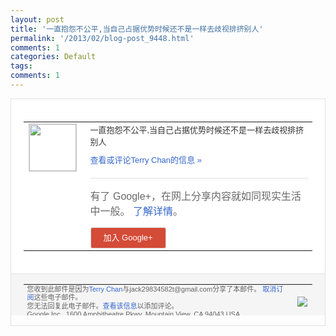 ```yaml
---
layout: post
title: '一直抱怨不公平,当自己占据优势时候还不是一样去歧视排挤别人'
permalink: '/2013/02/blog-post_9448.html'
comments: 1
categories: Default
tags: 
comments: 1
---
```

<!-- X-Notifications: 1:f4fd1afeb0000000 -->

<div style="border:solid 1px #dfdfdf;color:#686868;font:13px Arial"><div style="background-color:#fff;padding:20px;"><table cellpadding="0" cellspacing="0"><tr><td style="padding-right:15px;vertical-align:top"><a href="https://plus.google.com/_/notifications/emlink?emr=14900066512970582018&amp;emid=CPjQxef207UCFUUWcgod8ncAAA&amp;path=%2F108643996575278738906&amp;dt=1361880122749&amp;uob=8"><img height="75" src="https://lh3.googleusercontent.com/-KKRGTyJ5Bl0/AAAAAAAAAAI/AAAAAAAAtnY/R4QEWIp3Ur0/s75-c-k-a/photo.jpg" style="border:solid 1px #cccccc;" width="75"/></a></td><td style="width:578px;color:#333;font:13px Arial;vertical-align:top"><div style="padding-bottom:10px">一直抱怨不公平,当自己占据优势时候还不是<wbr/>一样去歧视排挤别人</div><a href="https://plus.google.com/_/notifications/emlink?emr=14900066512970582018&amp;emid=CPjQxef207UCFUUWcgod8ncAAA&amp;path=%2F108643996575278738906%2Fposts%2FfuAWmF8UoGN%3Fgpinv%3DAMIXal82iu96Kf1GpUb3vxlCB90V2kScPXDxy7C5EWRQRzd98l2fATwhMfjjFloAcyfIda4163Jbjfh1DAXYfT0_DnnHM_eLw6kPFM9Uhc8xwoMvlxddP4A&amp;dt=1361880122749&amp;uob=8" style="color:#3366CC;text-decoration:none">查看或评论Terry Chan的信息 »</a><div style="margin-top:20px;border-top:solid 1px #dfdfdf"><div style="padding:15px 0;color:#686868;font:16px Arial">有了 Google+，在网上分享内容就如同现实生活中一般。 <a href="http://www.google.com/+/learnmore/" style="color:#3366CC;text-decoration:none">了解详情</a>。</div><a href="https://plus.google.com/_/notifications/emlink?emr=14900066512970582018&amp;emid=CPjQxef207UCFUUWcgod8ncAAA&amp;path=%2F%3Fgpinv%3DAMIXal82iu96Kf1GpUb3vxlCB90V2kScPXDxy7C5EWRQRzd98l2fATwhMfjjFloAcyfIda4163Jbjfh1DAXYfT0_DnnHM_eLw6kPFM9Uhc8xwoMvlxddP4A&amp;dt=1361880122749&amp;uob=8" style="padding:1px 20px;min-width:54px;display:inline-block; background-color:#d44b38;text-align:center; font:13px Arial; border-radius:3px;color:#fff;border:solid 1px #dfdfdf; white-space:nowrap;text-decoration:none;height:30px;line-height:30px">加入 Google+</a></div></td></tr></table></div><div style="border-top:solid 1px #dfdfdf;padding:0 20px; background-color:#f5f5f5"><table cellpadding="0" cellspacing="0" style="height:50px"><tbody><tr><td style="vertical-align:middle;width:100%; color:#636363;font:11px Arial; line-height:120%">您收到此邮件是因为<a href="https://plus.google.com/_/notifications/emlink?emr=14900066512970582018&amp;emid=CPjQxef207UCFUUWcgod8ncAAA&amp;path=%2F108643996575278738906%3Fgpinv%3DAMIXal82iu96Kf1GpUb3vxlCB90V2kScPXDxy7C5EWRQRzd98l2fATwhMfjjFloAcyfIda4163Jbjfh1DAXYfT0_DnnHM_eLw6kPFM9Uhc8xwoMvlxddP4A&amp;dt=1361880122749&amp;uob=8" style="color:#3366CC;text-decoration:none">Terry Chan</a>与jack29834582t@gmail.com分享了本邮件。 <a href="https://plus.google.com/_/notifications/emlink?emr=14900066512970582018&amp;emid=CPjQxef207UCFUUWcgod8ncAAA&amp;path=%2F_%2Fnonplus%2Femailsettings%3Fgpinv%3DAMIXal82iu96Kf1GpUb3vxlCB90V2kScPXDxy7C5EWRQRzd98l2fATwhMfjjFloAcyfIda4163Jbjfh1DAXYfT0_DnnHM_eLw6kPFM9Uhc8xwoMvlxddP4A%26est%3DADH5u8Vfgwt9FC8ZkIxcj-4dUwqG2aR8UBz4ekGSkg7G7abjm9qfbM6YXWconhsbj5mbdoiK0vJ5S0PhDfChIWjPnU6lSrFw3UF2peRMh2De-OG2C7myA2i7rylBypyfc8Z53sJtZjyVE3uGuH-JCZPiJo_pmkk0-g&amp;dt=1361880122749&amp;uob=8" style="color:#3366CC;text-decoration:none">取消订阅</a>这些电子邮件。<br/>您无法回复此电子邮件。<a href="https://plus.google.com/_/notifications/emlink?emr=14900066512970582018&amp;emid=CPjQxef207UCFUUWcgod8ncAAA&amp;path=%2F108643996575278738906%2Fposts%2FfuAWmF8UoGN%3Fgpinv%3DAMIXal82iu96Kf1GpUb3vxlCB90V2kScPXDxy7C5EWRQRzd98l2fATwhMfjjFloAcyfIda4163Jbjfh1DAXYfT0_DnnHM_eLw6kPFM9Uhc8xwoMvlxddP4A&amp;dt=1361880122749&amp;uob=8" style="color:#3366CC;text-decoration:none">查看该信息</a>以添加评论。<br/>Google Inc., 1600 Amphitheatre Pkwy, Mountain View, CA 94043 USA<br/></td><td><img src="https://ssl.gstatic.com/s2/oz/images/notifications/logo/google-plus-6617a72bb36cc548861652780c9e6ff1.png"/></td></tr></tbody></table></div></div>